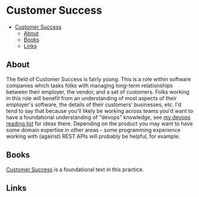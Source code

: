 # Customer Success

<!--ts-->
* [Customer Success](customer-success.md#customer-success)
   * [About](customer-success.md#about)
   * [Books](customer-success.md#books)
   * [Links](customer-success.md#links)

<!-- Added by: runner, at: Fri Dec  3 04:21:32 UTC 2021 -->

<!--te-->

## About

The field of Customer Success is fairly young. This is a role within software companies which tasks folks with managing long-term relationships between their employer, the vendor, and a set of customers. Folks working in this role will benefit from an understanding of most aspects of their employer's software, the details of their customers' businesses, etc. I'd tend to say that because you'll likely be working across teams you'd want to have a foundational understanding of "devops" knowledge, see [my devops reading list](devops.md) for ideas there. Depending on the product you may want to have some domain expertise in other areas - some programming experience working with (against) REST APIs will probably be helpful, for example.

## Books

[Customer Success](https://www.gainsight.com/book/) is a foundational text in this practice.

## Links
